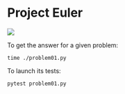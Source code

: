 # Project Euler

[![](https://projecteuler.net/profile/Lucas-C.png)](https://projecteuler.net)

To get the answer for a given problem:

    time ./problem01.py

To launch its tests:

    pytest problem01.py
